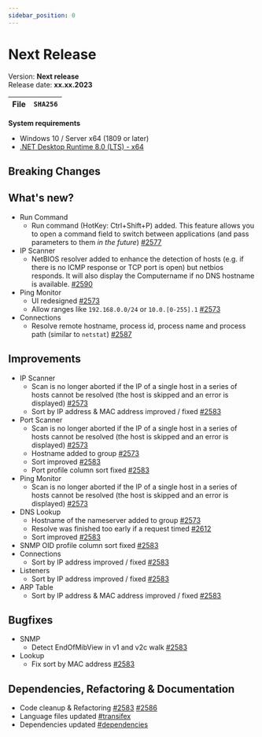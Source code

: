 ```yaml
---
sidebar_position: 0
---
```


# Next Release

Version: **Next release** <br />
Release date: **xx.xx.2023**

| File | `SHA256` |
| ---- | -------- |

**System requirements**

- Windows 10 / Server x64 (1809 or later)
- [.NET Desktop Runtime 8.0 (LTS) - x64](https://dotnet.microsoft.com/en-us/download/dotnet/8.0/runtime)

## Breaking Changes

## What's new?

- Run Command
  - Run command (HotKey: Ctrl+Shift+P) added. This feature allows you to open a command field to switch between applications (and pass parameters to them _in the future_) [#2577](https://github.com/BornToBeRoot/NETworkManager/pull/2577)
- IP Scanner
  - NetBIOS resolver added to enhance the detection of hosts (e.g. if there is no ICMP response or TCP port is open) but netbios responds. It will also display the Computername if no DNS hostname is available. [#2590](https://github.com/BornToBeRoot/NETworkManager/pull/2590)
- Ping Monitor
  - UI redesigned [#2573](https://github.com/BornToBeRoot/NETworkManager/pull/2573)
  - Allow ranges like `192.168.0.0/24` or `10.0.[0-255].1` [#2573](https://github.com/BornToBeRoot/NETworkManager/pull/2573)
- Connections
  - Resolve remote hostname, process id, process name and process path (similar to `netstat`) [#2587](https://github.com/BornToBeRoot/NETworkManager/pull/2587)

## Improvements

- IP Scanner
  - Scan is no longer aborted if the IP of a single host in a series of hosts cannot be resolved (the host is skipped and an error is displayed) [#2573](https://github.com/BornToBeRoot/NETworkManager/pull/2573)
  - Sort by IP address & MAC address improved / fixed [#2583](https://github.com/BornToBeRoot/NETworkManager/pull/2583)
- Port Scanner
  - Scan is no longer aborted if the IP of a single host in a series of hosts cannot be resolved (the host is skipped and an error is displayed) [#2573](https://github.com/BornToBeRoot/NETworkManager/pull/2573)
  - Hostname added to group [#2573](https://github.com/BornToBeRoot/NETworkManager/pull/2573)
  - Sort improved [#2583](https://github.com/BornToBeRoot/NETworkManager/pull/2583)
  - Port profile column sort fixed [#2583](https://github.com/BornToBeRoot/NETworkManager/pull/2583)
- Ping Monitor
  - Scan is no longer aborted if the IP of a single host in a series of hosts cannot be resolved (the host is skipped and an error is displayed) [#2573](https://github.com/BornToBeRoot/NETworkManager/pull/2573)
- DNS Lookup
  - Hostname of the nameserver added to group [#2573](https://github.com/BornToBeRoot/NETworkManager/pull/2573)
  - Resolve was finished too early if a request timed [#2612](https://github.com/BornToBeRoot/NETworkManager/pull/2612)
  - Sort improved [#2583](https://github.com/BornToBeRoot/NETworkManager/pull/2583)
- SNMP
  OID profile column sort fixed [#2583](https://github.com/BornToBeRoot/NETworkManager/pull/2583)
- Connections
  - Sort by IP address improved / fixed [#2583](https://github.com/BornToBeRoot/NETworkManager/pull/2583)
- Listeners
  - Sort by IP address improved / fixed [#2583](https://github.com/BornToBeRoot/NETworkManager/pull/2583)
- ARP Table
  - Sort by IP address & MAC address improved / fixed [#2583](https://github.com/BornToBeRoot/NETworkManager/pull/2583)

## Bugfixes

- SNMP
  - Detect EndOfMibView in v1 and v2c walk [#2583](https://github.com/BornToBeRoot/NETworkManager/pull/2583)
- Lookup
  - Fix sort by MAC address [#2583](https://github.com/BornToBeRoot/NETworkManager/pull/2583)

## Dependencies, Refactoring & Documentation

- Code cleanup & Refactoring [#2583](https://github.com/BornToBeRoot/NETworkManager/pull/2583) [#2586](https://github.com/BornToBeRoot/NETworkManager/pull/2586)
- Language files updated [#transifex](https://github.com/BornToBeRoot/NETworkManager/pulls?q=author%3Aapp%2Ftransifex-integration)
- Dependencies updated [#dependencies](https://github.com/BornToBeRoot/NETworkManager/pulls?q=author%3Aapp%2Fdependabot)

